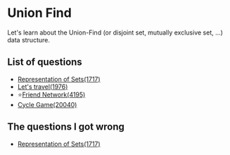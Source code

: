 Union Find
===============
Let's learn about the Union-Find (or disjoint set, mutually exclusive set, ...) data structure.

List of questions
------------------

- [Representation of Sets(1717)](https://github.com/yoru4890/coding_test/blob/main/baekjoon/union_find/1717.md)
- [Let's travel(1976)](https://github.com/yoru4890/coding_test/blob/main/baekjoon/union_find/1976.md)
- ⭐[Friend Network(4195)](https://github.com/yoru4890/coding_test/blob/main/baekjoon/union_find/4195.md)
- [Cycle Game(20040)](https://github.com/yoru4890/coding_test/blob/main/baekjoon/union_find/20040.md)

The questions I got wrong
-------------------

- [Representation of Sets(1717)](https://github.com/yoru4890/coding_test/blob/main/baekjoon/union_find/1717.md)
